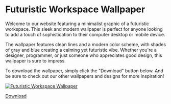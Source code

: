 <!--
Write me markdown content of website with wallpaper:

"A minimalist graphic of a futuristic workspace, with sleek lines and a modern color scheme."

The header of the page should not be copy of the text but rather a real content of the website which is using this wallpaper.
-->

<!--font:Poppins-->

# Futuristic Workspace Wallpaper

Welcome to our website featuring a minimalist graphic of a futuristic workspace. This sleek and modern wallpaper is perfect for anyone looking to add a touch of sophistication to their computer desktop or mobile device.

The wallpaper features clean lines and a modern color scheme, with shades of gray and blue creating a calming yet futuristic vibe. Whether you're a designer, programmer, or just someone who appreciates good design, this wallpaper is sure to impress.

To download the wallpaper, simply click the "Download" button below. And be sure to check out our other wallpapers and designs for more inspiration!

[![Futuristic Workspace Wallpaper](https://example.com/futuristic-workspace-wallpaper.jpg)](https://example.com/download/futuristic-workspace-wallpaper.jpg)

[Download](https://example.com/download/futuristic-workspace-wallpaper.jpg)

